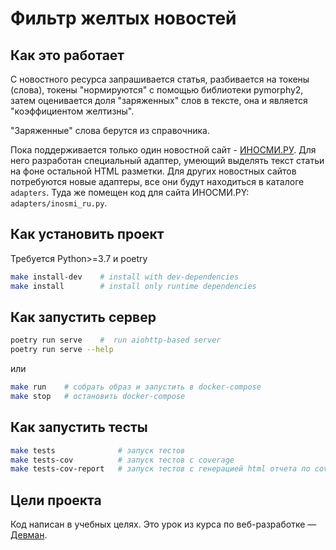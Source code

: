 # Фильтр желтых новостей

## Как это работает

С новостного ресурса запрашивается статья, разбивается на токены (слова), токены
"нормируются" с помощью библиотеки pymorphy2, затем оценивается доля 
"заряженных" слов в тексте, она и является "коэффициентом желтизны".

"Заряженные" слова берутся из справочника.

Пока поддерживается только один новостной сайт - [ИНОСМИ.РУ](https://inosmi.ru/).
Для него разработан специальный адаптер, умеющий выделять текст статьи
на фоне остальной HTML разметки.
Для других новостных сайтов потребуются новые адаптеры,
все они будут находиться в каталоге `adapters`.
Туда же помещен код для сайта ИНОСМИ.PY: `adapters/inosmi_ru.py`.

## Как установить проект

Требуется Python>=3.7 и poetry

```bash
make install-dev    # install with dev-dependencies
make install        # install only runtime dependencies
```

## Как запустить сервер

```bash
poetry run serve    #  run aiohttp-based server
poetry run serve --help
```

или

```bash
make run    # собрать образ и запустить в docker-compose
make stop   # остановить docker-compose
```

## Как запустить тесты

```bash
make tests              # запуск тестов
make tests-cov          # запуск тестов с coverage
make tests-cov-report   # запуск тестов с генерацией html отчета по coverage
```

## Цели проекта

Код написан в учебных целях.
Это урок из курса по веб-разработке — [Девман](https://dvmn.org).
